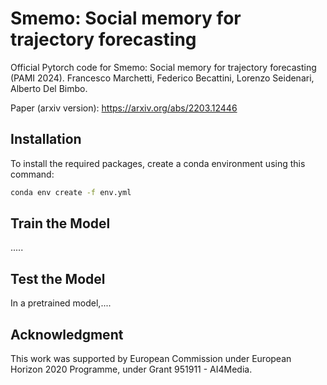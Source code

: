 # Smemo: Social memory for trajectory forecasting
Official Pytorch code for Smemo: Social memory for trajectory forecasting (PAMI 2024).
Francesco Marchetti, Federico Becattini, Lorenzo Seidenari, Alberto Del Bimbo.

Paper (arxiv version): https://arxiv.org/abs/2203.12446


## Installation
To install the required packages, create a conda environment using this command: 
```bash
conda env create -f env.yml
```
## Train the Model
.....

## Test the Model
In a pretrained model,....

## Acknowledgment
This work was supported by European Commission under European Horizon 2020 Programme, under Grant 951911 - AI4Media.
